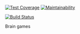[![Test Coverage](https://api.codeclimate.com/v1/badges/49acb2063a5afc88f617/test_coverage)](https://codeclimate.com/github/andreirk/project-lvl1-s280/test_coverage)
[![Maintainability](https://api.codeclimate.com/v1/badges/49acb2063a5afc88f617/maintainability)](https://codeclimate.com/github/andreirk/project-lvl1-s280/maintainability)

[![Build Status](https://travis-ci.org/andreirk/project-lvl1-s280.svg?branch=master)](https://travis-ci.org/andreirk/project-lvl1-s280)



Brain games

